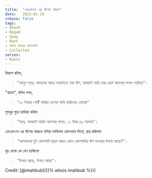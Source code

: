 ```yaml
---
title:  "এমএফএস এর বাঁশের আড়ত"
date:   2022-01-19
ccbysa: false
tags:
- bKash
- Nagad
- Upay
- Rant
- কমলা কান্তের জবানবন্দি
- Collected
series:
- Rants
---
```

বিকাশ বলিল,
> "আসুন স্যার, আমাদের আছে সবচাইতে লম্বা বাঁশ, আমরাই পারি সেরা রেটে আপনার পশ্চাৎ মারিতে"। 

"থামো", বলিল নগদ,
>"১৮ টাকায় পো₹ মারিয়া দেশের ক্ষতি করিতেছ তোমরা"

সুমধুর সুরে ডাকিয়া কহিল
> "স্যার, আমরাই মারিব আপনার পশ্চাৎ, ১১ টাকা ৪৯ পয়সায়"। 

এমএফএস এর বাঁশের আরতে বসিয়া ভাবিলাম কোনখানা নিবো, প্রশ্ন করিলাম
> "আপনাদের দুই কোম্পানি ছাড়া আরও কোন কোম্পানির বাঁশ পাওয়ার উপায় আছে?"।

দূর থেকে কে যেন হাকিলো
> "উপায় আছে, উপায় আছে"।

Credit: [@imahbub]({{% whois imahbub %}})
